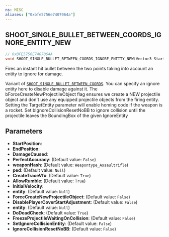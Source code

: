 ```yaml
---
ns: MISC
aliases: ["0xbfe5756e7407064a"]
---
```

## SHOOT_SINGLE_BULLET_BETWEEN_COORDS_IGNORE_ENTITY_NEW

```c
// 0xBFE5756E7407064A
void SHOOT_SINGLE_BULLET_BETWEEN_COORDS_IGNORE_ENTITY_NEW(Vector3 StartPosition, Vector3 EndPosition, int DamageCaused, bool PerfectAccuracy, Hash weaponHash, Ped ped, bool CreateTraceVfx, bool AllowRumble, float InitialVelocity, Entity entity, bool ForceCreateNewProjectileObject, bool DisablePlayerCoverStartAdjustment, Entity entity, bool DoDeadCheck, bool FreezeProjectileWaitingOnCollision, bool SetIgnoreCollisionEntity, bool IgnoreCollisionResetNoBB);
```

Fires an instant hit bullet between the two points taking into account an entity to ignore for damage.

Variant of [`SHOOT_SINGLE_BULLET_BETWEEN_COORDS`](#_0x867654CBC7606F2C). You can specify an ignore entity here to disable damage against it. The bForceCreateNewProjectileObject flag ensures we create a NEW projectile object and don't use any equipped projectile objects from the firing entity. Setting the TargetEntity parameter will enable homing code if the weapon is a rocket. Set bIgnoreCollisionResetNoBB to ignore collision until the projectile leaves the BoundingBox of the given IgnoreEntity


## Parameters
* **StartPosition**: 
* **EndPosition**: 
* **DamageCaused**: 
* **PerfectAccuracy**: (Default value: `False`)
* **weaponHash**: (Default value: `Weapontype_Assaultrifle`)
* **ped**: (Default value: `Null`)
* **CreateTraceVfx**: (Default value: `True`)
* **AllowRumble**: (Default value: `True`)
* **InitialVelocity**: 
* **entity**: (Default value: `Null`)
* **ForceCreateNewProjectileObject**: (Default value: `False`)
* **DisablePlayerCoverStartAdjustment**: (Default value: `False`)
* **entity**: (Default value: `Null`)
* **DoDeadCheck**: (Default value: `True`)
* **FreezeProjectileWaitingOnCollision**: (Default value: `False`)
* **SetIgnoreCollisionEntity**: (Default value: `False`)
* **IgnoreCollisionResetNoBB**: (Default value: `False`)
